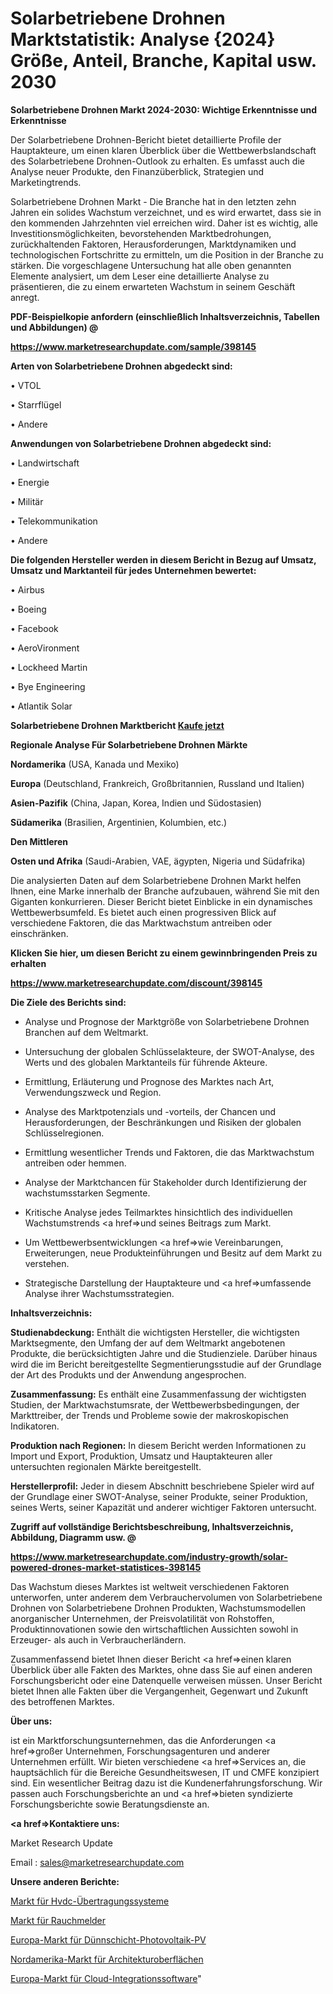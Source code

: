 # Solarbetriebene Drohnen Marktstatistik: Analyse {2024} Größe, Anteil, Branche, Kapital usw. 2030

<strong>Solarbetriebene Drohnen Markt 2024-2030: Wichtige Erkenntnisse und Erkenntnisse</strong>

Der Solarbetriebene Drohnen-Bericht bietet detaillierte Profile der Hauptakteure, um einen klaren Überblick über die Wettbewerbslandschaft des Solarbetriebene Drohnen-Outlook zu erhalten. Es umfasst auch die Analyse neuer Produkte, den Finanzüberblick, Strategien und Marketingtrends.

Solarbetriebene Drohnen Markt - Die Branche hat in den letzten zehn Jahren ein solides Wachstum verzeichnet, und es wird erwartet, dass sie in den kommenden Jahrzehnten viel erreichen wird. Daher ist es wichtig, alle Investitionsmöglichkeiten, bevorstehenden Marktbedrohungen, zurückhaltenden Faktoren, Herausforderungen, Marktdynamiken und technologischen Fortschritte zu ermitteln, um die Position in der Branche zu stärken. Die vorgeschlagene Untersuchung hat alle oben genannten Elemente analysiert, um dem Leser eine detaillierte Analyse zu präsentieren, die zu einem erwarteten Wachstum in seinem Geschäft anregt.



<strong><b>PDF-Beispielkopie anfordern (einschließlich Inhaltsverzeichnis, Tabellen und Abbildungen) @ </b></strong>

<strong><a href=https://www.marketresearchupdate.com/sample/398145>

<strong>https://www.marketresearchupdate.com/sample/398145</u></a></strong></strong>



<strong>Arten von Solarbetriebene Drohnen abgedeckt sind:</strong>

• VTOL

• Starrflügel

• Andere



<strong>Anwendungen von Solarbetriebene Drohnen abgedeckt sind:</strong>

• Landwirtschaft

• Energie

• Militär

• Telekommunikation

• Andere



<strong>Die folgenden Hersteller werden in diesem Bericht in Bezug auf Umsatz, Umsatz und Marktanteil für jedes Unternehmen bewertet:</strong>

• Airbus

• Boeing

• Facebook

• AeroVironment

• Lockheed Martin

• Bye Engineering

• Atlantik Solar



<strong>Solarbetriebene Drohnen Marktbericht <a href=https://www.marketresearchupdate.com/buynow/398145>Kaufe jetzt</a></strong>



<strong>Regionale Analyse Für Solarbetriebene Drohnen Märkte</strong>



<strong>Nordamerika</strong> (USA, Kanada und Mexiko)



<strong>Europa</strong> (Deutschland, Frankreich, Großbritannien, Russland und Italien)



<strong>Asien-Pazifik</strong> (China, Japan, Korea, Indien und Südostasien)



<strong>Südamerika</strong> (Brasilien, Argentinien, Kolumbien, etc.)



<strong>Den Mittleren</strong> 

<strong>Osten und Afrika</strong> (Saudi-Arabien, VAE, ägypten, Nigeria und Südafrika)

Die analysierten Daten auf dem Solarbetriebene Drohnen Markt helfen Ihnen, eine Marke innerhalb der Branche aufzubauen, während Sie mit den Giganten konkurrieren. Dieser Bericht bietet Einblicke in ein dynamisches Wettbewerbsumfeld. Es bietet auch einen progressiven Blick auf verschiedene Faktoren, die das Marktwachstum antreiben oder einschränken.



<strong>Klicken Sie hier, um diesen Bericht zu einem gewinnbringenden Preis zu erhalten
</strong>

<strong><a href=https://www.marketresearchupdate.com/discount/398145>https://www.marketresearchupdate.com/discount/398145</b></u></strong></a>



<strong>Die Ziele des Berichts sind:</strong>

- Analyse und Prognose der Marktgröße von Solarbetriebene Drohnen Branchen auf dem Weltmarkt.

- Untersuchung der globalen Schlüsselakteure, der SWOT-Analyse, des Werts und des globalen Marktanteils für führende Akteure.

- Ermittlung, Erläuterung und Prognose des Marktes nach Art, Verwendungszweck und Region.

- Analyse des Marktpotenzials und -vorteils, der Chancen und Herausforderungen, der Beschränkungen und Risiken der globalen Schlüsselregionen.

- Ermittlung wesentlicher Trends und Faktoren, die das Marktwachstum antreiben oder hemmen.

- Analyse der Marktchancen für Stakeholder durch Identifizierung der wachstumsstarken Segmente.

- Kritische Analyse jedes Teilmarktes hinsichtlich des individuellen Wachstumstrends <a href=>und</a> seines Beitrags zum Markt.

- Um Wettbewerbsentwicklungen <a href=>wie</a> Vereinbarungen, Erweiterungen, neue Produkteinführungen und Besitz auf dem Markt zu verstehen.

- Strategische Darstellung der Hauptakteure und <a href=>umfas</a>sende Analyse ihrer Wachstumsstrategien.



<strong>Inhaltsverzeichnis:</strong>



<strong>Studienabdeckung:</strong> Enthält die wichtigsten Hersteller, die wichtigsten Marktsegmente, den Umfang der auf dem Weltmarkt angebotenen Produkte, die berücksichtigten Jahre und die Studienziele. Darüber hinaus wird die im Bericht bereitgestellte Segmentierungsstudie auf der Grundlage der Art des Produkts und der Anwendung angesprochen.



<strong>Zusammenfassung:</strong> Es enthält eine Zusammenfassung der wichtigsten Studien, der Marktwachstumsrate, der Wettbewerbsbedingungen, der Markttreiber, der Trends und Probleme sowie der makroskopischen Indikatoren.



<strong>Produktion nach Regionen:</strong> In diesem Bericht werden Informationen zu Import und Export, Produktion, Umsatz und Hauptakteuren aller untersuchten regionalen Märkte bereitgestellt.



<strong>Herstellerprofil:</strong> Jeder in diesem Abschnitt beschriebene Spieler wird auf der Grundlage einer SWOT-Analyse, seiner Produkte, seiner Produktion, seines Werts, seiner Kapazität und anderer wichtiger Faktoren untersucht.



<strong><b>Zugriff auf vollständige Berichtsbeschreibung, Inhaltsverzeichnis, Abbildung, Diagramm usw. @ </b></strong>

<strong><a href=https://www.marketresearchupdate.com/industry-growth/solar-powered-drones-market-statistices-398145>https://www.marketresearchupdate.com/industry-growth/solar-powered-drones-market-statistices-398145</a></strong>

Das Wachstum dieses Marktes ist weltweit verschiedenen Faktoren unterworfen, unter anderem dem Verbrauchervolumen von Solarbetriebene Drohnen von Solarbetriebene Drohnen Produkten, Wachstumsmodellen anorganischer Unternehmen, der Preisvolatilität von Rohstoffen, Produktinnovationen sowie den wirtschaftlichen Aussichten sowohl in Erzeuger- als auch in Verbraucherländern.

Zusammenfassend bietet Ihnen dieser Bericht <a href=>einen</a> klaren Überblick über alle Fakten des Marktes, ohne dass Sie auf einen anderen Forschungsbericht oder eine Datenquelle verweisen müssen. Unser Bericht bietet Ihnen alle Fakten über die Vergangenheit, Gegenwart und Zukunft des betroffenen Marktes.



<strong>Über uns:</strong>

 ist ein Marktforschungsunternehmen, das die Anforderungen <a href=>großer</a> Unternehmen, Forschungsagenturen und anderer Unternehmen erfüllt. Wir bieten verschiedene <a href=>Services</a> an, die hauptsächlich für die Bereiche Gesundheitswesen, IT und CMFE konzipiert sind. Ein wesentlicher Beitrag dazu ist die Kundenerfahrungsforschung. Wir passen auch Forschungsberichte an und <a href=>bieten</a> syndizierte Forschungsberichte sowie Beratungsdienste an.



<strong><a href=>Kontaktiere uns:</a></strong>

Market Research Update

Email : sales@marketresearchupdate.com



<strong>Unsere anderen Berichte:</strong>

<a href=https://www.linkedin.com/pulse/hvdc-transmission-system-market-has-huge-demand-worldwide>Markt für Hvdc-Übertragungssysteme</a>

<a href=https://www.linkedin.com/pulse/smoke-alarm-detector-market-size-industry-growth-factors>Markt für Rauchmelder</a>

<a href=https://www.linkedin.com/pulse/europe-thin-film-photovoltaics-pv-market-size-exclusive>Europa-Markt für Dünnschicht-Photovoltaik-PV</a>

<a href=https://www.linkedin.com/pulse/north-america-architectural-finishes-market>Nordamerika-Markt für Architekturoberflächen</a>

<a href=https://www.linkedin.com/pulse/europe-cloud-integration-software-market-2023>Europa-Markt für Cloud-Integrationssoftware</a>"
